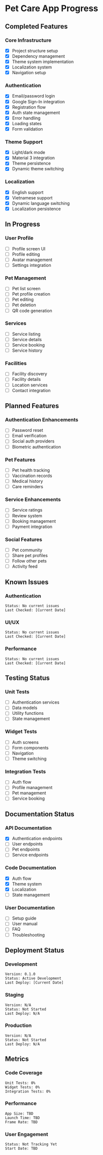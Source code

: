# Pet Care App Progress

## Completed Features

### Core Infrastructure
- [x] Project structure setup
- [x] Dependency management
- [x] Theme system implementation
- [x] Localization system
- [x] Navigation setup

### Authentication
- [x] Email/password login
- [x] Google Sign-In integration
- [x] Registration flow
- [x] Auth state management
- [x] Error handling
- [x] Loading states
- [x] Form validation

### Theme Support
- [x] Light/dark mode
- [x] Material 3 integration
- [x] Theme persistence
- [x] Dynamic theme switching

### Localization
- [x] English support
- [x] Vietnamese support
- [x] Dynamic language switching
- [x] Localization persistence

## In Progress

### User Profile
- [ ] Profile screen UI
- [ ] Profile editing
- [ ] Avatar management
- [ ] Settings integration

### Pet Management
- [ ] Pet list screen
- [ ] Pet profile creation
- [ ] Pet editing
- [ ] Pet deletion
- [ ] QR code generation

### Services
- [ ] Service listing
- [ ] Service details
- [ ] Service booking
- [ ] Service history

### Facilities
- [ ] Facility discovery
- [ ] Facility details
- [ ] Location services
- [ ] Contact integration

## Planned Features

### Authentication Enhancements
- [ ] Password reset
- [ ] Email verification
- [ ] Social auth providers
- [ ] Biometric authentication

### Pet Features
- [ ] Pet health tracking
- [ ] Vaccination records
- [ ] Medical history
- [ ] Care reminders

### Service Enhancements
- [ ] Service ratings
- [ ] Review system
- [ ] Booking management
- [ ] Payment integration

### Social Features
- [ ] Pet community
- [ ] Share pet profiles
- [ ] Follow other pets
- [ ] Activity feed

## Known Issues

### Authentication
```
Status: No current issues
Last Checked: [Current Date]
```

### UI/UX
```
Status: No current issues
Last Checked: [Current Date]
```

### Performance
```
Status: No current issues
Last Checked: [Current Date]
```

## Testing Status

### Unit Tests
- [ ] Authentication services
- [ ] Data models
- [ ] Utility functions
- [ ] State management

### Widget Tests
- [ ] Auth screens
- [ ] Form components
- [ ] Navigation
- [ ] Theme switching

### Integration Tests
- [ ] Auth flow
- [ ] Profile management
- [ ] Pet management
- [ ] Service booking

## Documentation Status

### API Documentation
- [x] Authentication endpoints
- [ ] User endpoints
- [ ] Pet endpoints
- [ ] Service endpoints

### Code Documentation
- [x] Auth flow
- [x] Theme system
- [x] Localization
- [ ] State management

### User Documentation
- [ ] Setup guide
- [ ] User manual
- [ ] FAQ
- [ ] Troubleshooting

## Deployment Status

### Development
```
Version: 0.1.0
Status: Active Development
Last Deploy: [Current Date]
```

### Staging
```
Version: N/A
Status: Not Started
Last Deploy: N/A
```

### Production
```
Version: N/A
Status: Not Started
Last Deploy: N/A
```

## Metrics

### Code Coverage
```
Unit Tests: 0%
Widget Tests: 0%
Integration Tests: 0%
```

### Performance
```
App Size: TBD
Launch Time: TBD
Frame Rate: TBD
```

### User Engagement
```
Status: Not Tracking Yet
Start Date: TBD
``` 